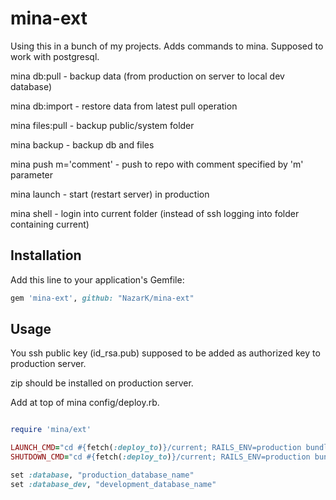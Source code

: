 # mina-ext

Using this in a bunch of my projects. 
Adds commands to mina. Supposed to work with postgresql.

mina db:pull - backup data (from production on server to local dev database)

mina db:import - restore data from latest pull operation

mina files:pull - backup public/system folder

mina backup - backup db and files

mina push m='comment' - push to repo with comment specified by 'm' parameter

mina launch - start (restart server) in production

mina shell - login into current folder (instead of ssh logging into folder containing current)

## Installation

Add this line to your application's Gemfile:

```ruby
gem 'mina-ext', github: "NazarK/mina-ext"
```

## Usage

You ssh public key (id_rsa.pub) supposed to be added as authorized key to production server.

zip should be installed on production server.

Add at top of mina config/deploy.rb.


```ruby

require 'mina/ext'

LAUNCH_CMD="cd #{fetch(:deploy_to)}/current; RAILS_ENV=production bundle exec thin start -p 8080 -d --threaded --threadpool-size 2 --pid #{fetch(:deploy_to)}/shared/thin.pid || true"
SHUTDOWN_CMD="cd #{fetch(:deploy_to)}/current; RAILS_ENV=production bundle exec thin stop --pid #{fetch(:deploy_to)}/shared/thin.pid || true"

set :database, "production_database_name"
set :database_dev, "development_database_name"

```

